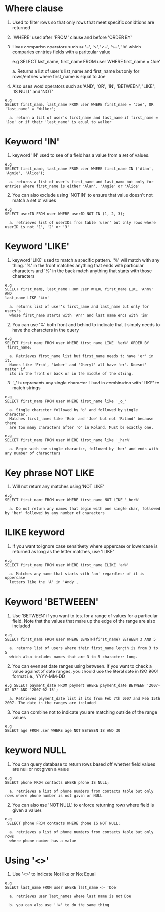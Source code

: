 # Where clause

  1. Used to filter rows so that only rows that meet specific conidtions are
     returned 

  2. 'WHERE' used after 'FROM' clause and before 'ORDER BY'

  3. Uses comparion operators such as '=', '>', '<=', '>=', '!=' which comparies
     enntries fields with a paritcular value

      e.g 
      SELECT last_name, first_name FROM user WHERE first_name = 'Joe'

        a. Returns a list of user's list_name and first_name but only for
        rows/entries where first_name is equal to Joe

  4. Also uses word operators such as 'AND', 'OR', 'IN', 'BETWEEN', 'LIKE', 
    'IS NULL' and 'NOT'

    e.g
    SELECT first_name, last_name FROM user WHERE first_name = 'Joe', OR 'last_name' = 'Walker';

      a. return a list of user's first_name and last_name if first_name = 'Joe' or if their 'last_name' is equal to walker

# Keyword 'IN'

  1. keyword 'IN' used to see of a field has a value from a set of values.

    e.g
    SELECT first_name, last_name FROM user WHERE first_name IN ('Alan', 'Agnie', 'Alice');

      a. returns a list of user's first_name and last_name but only for entries where first_name is either 'Alan', 'Angie' or 'Alice'

  2. You can also exclude using 'NOT IN' to ensure that value doesn't not match a
     set of values

    e.g
    SELECT userID FROM user WHERE userID NOT IN (1, 2, 3);

      a. retrieves list of userIDs from table 'user' but only rows where userID is not '1', '2' or '3'

# Keyword 'LIKE'

  1. keyword 'LIKE' used to match a specific pattern. '%' will match with any
     thing. '%' in the front matches anything that ends with particular
     characters and '%' in the back match anything that starts with those
     characters
     
    e.g 
    SELECT first_name, last_name FROM user WHERE first_name LIKE 'Ann%' AND 
    last_name LIKE '%im'

      a. returns list of user's first_name and last_name but only for users's
      whose first_name starts with 'Ann' and last name ends with 'im'

  2. You can use '%' both front and behind to indicate that it simply needs to
     have the characters in the query

    e.g 
    SELECT first_name FROM user WHERE first_name LIKE '%er%' ORDER BY
     first_name;
     
      a. Retrieves first_name list but first_name needs to have 'er' in it.
      Names like 'Erob', 'Amber' and 'Cheryl' all have 'er'. Doesnt' matter if
      its in the front or back or in the middle of the string.

  3. '_' is represents any single character. Used in combination with 'LIKE' to
     match strings

    e.g
    SELECT first_name FROM user WHERE first_name like '_o_' 

      a. Single character followed by 'o' and followed by single character.
      Matches first_names like 'Bob' and 'Joe' but not 'Roland' because there
      are too many characters after 'o' in Roland. Must be exactly one. 

    e.g 
    SELCET first_name FROM user WHERE first_name like '_her%'
    
      a. Begin with one single character, followed by 'her' and ends with any number of characrters 

# Key phrase NOT LIKE

  1. Will not return any matches using 'NOT LIKE'

    e.g
    SELECT first_name FROM user WHERE first_name NOT LIKE '_her%'

      a. Do not return any names that begin with one single char, followed by 'her' followed by any number of characters

# ILIKE keyword 

  1. If you want to ignore case sensitivety where uppercase or lowercase is
     returned as long as the letter matches, use 'ILIKE'

    e.g
    SELECT first_name FROM user WHERE first_name ILIKE 'an%'

      a. Matches any name that starts with 'an' regardless of it is uppercase
      letters like the 'A' in 'Andy', 

# Keyword 'BETWEEEN'

  1. Use 'BETWEEN' if you want to test for a range of values for a particular
     field. Note that the values that make up the edge of the range are also
     included

    e.g
    SELECT first_name FROM user WHERE LENGTH(first_name) BETWEEN 3 AND 5

      a. returns list of users where their first_name length is from 3 to 5
      which also includes names that are 3 to 5 characters long. 

  2. You can even set date ranges using between. If you want to check a value
     against of date ranges, you should use the literal date in ISO 8601 format
     i.e., YYYY-MM-DD
  
    e.g SELECT payment_date FROM payment WHERE payment_date BETWEEN '2007-02-07' AND '2007-02-15';

      a. Retrieves payment_date list if its from Feb 7th 2007 and Feb 15th 2007. The date in the ranges are included

  3. You can combine not to indicate you are matching outside of the range
     values 

    e.g
    SELECT age FROM user WHERE age NOT BETWEEN 18 AND 30 

# keyword NULL

  1. You can query database to return rows based off whether field values are null or
     not given a value

    e.g 
    SELECT phone FROM contacts WHERE phone IS NULL;

      a. retrieves a list of phone numbers from contacts table but only rows where phone number is not given or NULL

  2. You can also use 'NOT NULL' to enforce returning rows where field is given
     a values 

    e.g 
     SELECT phone FROM contacts WHERE phone IS NOT NULL;

      a. retrieves a list of phone numbers from contacts table but only rows
      where phone number has a value


# Using '<>'

  1. Use '<>' to indicate Not like or Not Equal

    e.g
    SELECT last_name FROM user WHERE last_name <> 'Doe'

      a. retrieves user last_names where last name is not Doe 

      b. you can also use '!=' to do the same thing
